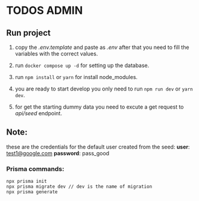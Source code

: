 # TODOS ADMIN

## Run project

1. copy the _.env.template_ and paste as _.env_ after that you need to fill the variables with the correct values.

2. run `docker compose up -d` for setting up the database.

3. run `npm install` or `yarn` for install node_modules.

4. you are ready to start develop you only need to run `npm run dev` or `yarn dev`.

5. for get the starting dummy data you need to excute a get request to _api/seed_ endpoint.

## Note:

these are the credentials for the default user created from the seed:
**user**: test1@google.com
**password**: pass_good

### Prisma commands:

```
npx prisma init
npx prisma migrate dev // dev is the name of migration
npx prisma generate
```
